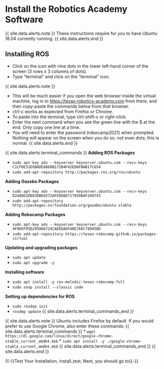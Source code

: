 # Install the Robotics Academy Software
{{ site.data.alerts.note }}
These instructions require for you to have Ubuntu 18.04 currently running.
{{ site.data.alerts.end }}

## Installing ROS
* Click on the icon with nine dots in the lower left-hand corner of the screen (3 rows x 3 columns of dots).
* Type “terminal” and click on the “terminal” icon.

{{ site.data.alerts.note }}
* This will be much easier if you open the web browser inside the virtual machine, log in to https://texas-robotics-academy.com from there, and then copy-paste the commands below from *that* browser.
* ctrl-c works as expected from Firefox or Chrome.
* To paste into the terminal, type ctrl-shift-v or right-click.
* Enter the next command when you see the green line with the $ at the end. Only copy one line at a time.
* You will need to enter the password (robocamp2021) when prompted. Nothing will appear on the screen when you do so, not even dots; this is normal.
{{ site.data.alerts.end }}

{{ site.data.alerts.terminal_commands }}
**Adding ROS Packages**
* `sudo apt-key adv --keyserver keyserver.ubuntu.com --recv-keys C1CF6E31E6BADE8868B172B4F42ED6FBAB17C654`
* `sudo add-apt-repository http://packages.ros.org/ros/ubuntu`

**Adding Gazebo Packages**
* `sudo apt-key adv --keyserver keyserver.ubuntu.com --recv-keys D2486D2DD83DB69272AFE98867170598AF249743`
* `sudo add-apt-repository http://packages.osrfoundation.org/gazebo/ubuntu-stable`

**Adding Robocamp Packages**
* `sudo apt-key adv --keyserver keyserver.ubuntu.com --recv-keys 4F96EF95D295866724CAEEDA0540E766C789458D`
* `sudo add-apt-repository https://texas-robocamp.github.io/packages-virtual`

**Updating and upgrading packages**
* `sudo apt update`
* `sudo apt upgrade -y`

**Installing software**
* `sudo apt install -y ros-melodic-texas-robocamp-full`
* `sudo snap install --classic code`

**Setting up dependencies for ROS**
* `sudo rosdep init`
* `rosdep update`
{{ site.data.alerts.terminal_commands_end }}

{{ site.data.alerts.note }}
Ubuntu includes Firefox by default. If you would prefer to use Google Chrome, also enter these commands:
		{{ site.data.alerts.terminal_commands }}
		* `wget https://dl.google.com/linux/direct/google-chrome-stable_current_amd64.deb`
		* `sudo apt install -y ./google-chrome-stable_current_amd64.deb`
		{{ site.data.alerts.terminal_commands_end }}
{{ site.data.alerts.end }}

{{-}}Test Your Installation, install_test, Next, you should go to{{-}}